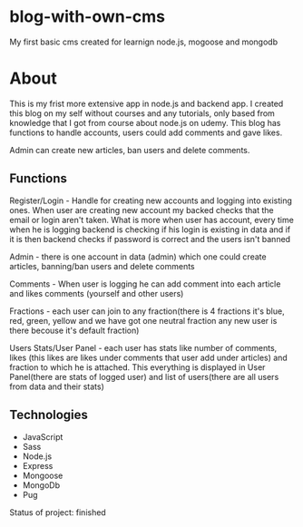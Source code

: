 # blog-with-own-cms
My first basic cms created for learnign node.js, mogoose and mongodb

# About 
<p>This is my frist more extensive app in node.js and backend app. I created this blog on my self without courses and any tutorials, only based from knowledge that I got from course about node.js on udemy. This blog has functions to handle accounts, users could add comments and gave likes.</p>
<p>Admin can create new articles, ban users and delete comments.</p>

<h2>Functions</h2>
<p>Register/Login - Handle for creating new accounts and logging into existing ones. When user are creating new account my backed checks that the email or login aren't taken. What is more when user has account, every time when he is logging backend is checking if his login is existing in data and if it is then backend checks if password is correct and the users isn't banned</p>
<p>Admin - there is one account in data (admin) which one could create articles, banning/ban users and delete comments</p>
<p>Comments - When user is logging he can add comment into each article and likes comments (yourself and other users)</p>
<p>Fractions - each user can join to any fraction(there is 4 fractions it's blue, red, green, yellow and we have got one neutral fraction any new user is there becouse it's default fraction)</p>
<p>Users Stats/User Panel - each user has stats like number of comments, likes (this likes are likes under comments that user add under articles) and fraction to which he is attached. This everything is displayed in User Panel(there are stats of logged user) and list of users(there are all users from data and their stats)</p>

<h2>Technologies</h2>
<ul>
  <li>JavaScript</li>
  <li>Sass</li>
  <li>Node.js</li>
  <li>Express</li>
  <li>Mongoose</li>
  <li>MongoDb</li>
  <li>Pug</li>
</ul>

<p>Status of project: finished</p>

